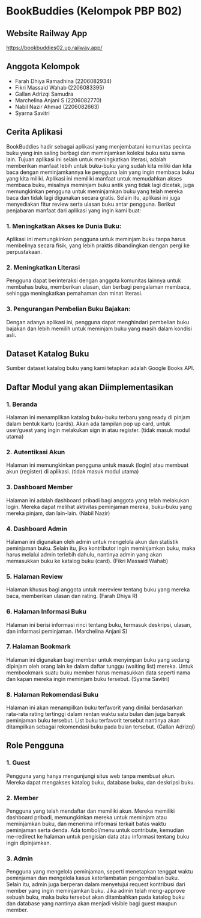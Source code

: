 # BookBuddies (Kelompok PBP B02)
## Website Railway App
https://bookbuddies02.up.railway.app/
## Anggota Kelompok
- Farah Dhiya Ramadhina (2206082934)
- Fikri Massaid Wahab (2206083395)
- Gallan Adrizqi Samudra
- Marchelina Anjani S (2206082770)
- Nabil Nazir Ahmad (2206082663)
- Syarna Savitri
## Cerita Aplikasi
BookBuddies hadir sebagai aplikasi yang menjembatani komunitas pecinta buku yang inin saling berbagi dan meminjamkan koleksi buku satu sama lain. Tujuan aplikasi ini selain untuk meningkatkan literasi, adalah memberikan manfaat lebih untuk buku-buku yang sudah kita miliki dan kita baca dengan meminjamkannya ke pengguna lain yang ingin membaca buku yang kita miliki. Aplikasi ini memiliki manfaat untuk memudahkan akses membaca buku, misalnya meminjam buku antik yang tidak lagi dicetak, juga memungkinkan pengguna untuk meminjamkan buku yang telah mereka baca dan tidak lagi digunakan secara gratis. Selain itu, aplikasi ini juga menyediakan fitur review serta ulasan buku antar pengguna.
Berikut penjabaran manfaat dari aplikasi yang ingin kami buat:
### 1. Meningkatkan Akses ke Dunia Buku:
Aplikasi ini memungkinkan pengguna untuk meminjam buku tanpa harus membelinya secara fisik, yang lebih praktis dibandingkan dengan pergi ke perpustakaan.
### 2. Meningkatkan Literasi
Pengguna dapat berinteraksi dengan anggota komunitas lainnya untuk membahas buku, memberikan ulasan, dan berbagi pengalaman membaca, sehingga meningkatkan pemahaman dan minat literasi.
### 3. Pengurangan Pembelian Buku Bajakan:
Dengan adanya aplikasi ini, pengguna dapat menghindari pembelian buku bajakan dan lebih memilih untuk meminjam buku yang masih dalam kondisi asli.
## Dataset Katalog Buku
Sumber dataset katalog buku yang kami tetapkan adalah Google Books API.
## Daftar Modul yang akan Diimplementasikan
### 1. Beranda
Halaman ini menampilkan katalog buku-buku terbaru yang ready di pinjam dalam bentuk kartu (cards). Akan ada tampilan pop up card, untuk user/guest yang ingin melakukan sign in atau register. (tidak masuk modul utama)
### 2. Autentikasi Akun
Halaman ini memungkinkan pengguna untuk masuk (login) atau membuat akun (register) di aplikasi. (tidak masuk modul utama)
### 3. Dashboard Member
Halaman ini adalah dashboard pribadi bagi anggota yang telah melakukan login. Mereka dapat melihat aktivitas peminjaman mereka, buku-buku yang mereka pinjam, dan lain-lain. (Nabil Nazir)
### 4. Dashboard Admin
Halaman ini digunakan oleh admin untuk mengelola akun dan statistik peminjaman buku. Selain itu, jika kontributor ingin meminjamkan buku, maka harus melalui admin terlebih dahulu, nantinya admin yang akan memasukkan buku ke katalog buku (card). (Fikri Massaid Wahab)
### 5. Halaman Review
Halaman khusus bagi anggota untuk mereview tentang buku yang mereka baca, memberikan ulasan dan rating. (Farah Dhiya R)
### 6. Halaman Informasi Buku
Halaman ini berisi informasi rinci tentang buku, termasuk deskripsi, ulasan, dan informasi peminjaman. (Marchelina Anjani S) 
### 7. Halaman Bookmark
Halaman ini digunakan bagi member untuk menyimpan buku yang sedang dipinjam oleh orang lain ke dalam daftar tunggu (waiting list) mereka. Untuk membookmark suatu buku member harus memasukkan data seperti nama dan kapan mereka ingin meminjam buku tersebut. (Syarna Savitri) 
### 8. Halaman Rekomendasi Buku
Halaman ini akan menampilkan buku terfavorit yang dinilai berdasarkan rata-rata rating tertinggi dalam rentan waktu satu bulan dan juga banyak peminjaman buku tersebut. List buku terfavorit tersebut nantinya akan ditampilkan sebagai rekomendasi buku pada bulan tersebut. (Gallan Adrizqi)

## Role Pengguna
### 1. Guest
Pengguna yang hanya mengunjungi situs web tanpa membuat akun. Mereka dapat mengakses katalog buku, database buku, dan deskripsi buku.
### 2. Member
Pengguna yang telah mendaftar dan memiliki akun. Mereka memiliki dashboard pribadi, memungkinkan mereka untuk meminjam atau meminjamkan buku, dan menerima informasi terkait batas waktu peminjaman serta denda. Ada tombol/menu untuk contribute, kemudian me-redirect ke halaman untuk pengisian data atau informasi tentang buku ingin dipinjamkan.
### 3. Admin
Pengguna yang mengelola peminjaman, seperti menetapkan tenggat waktu peminjaman dan mengelola kasus keterlambatan pengembalian buku. Selain itu, admin juga berperan dalam menyetujui request kontribusi dari member yang ingin meminjamkan buku. Jika admin telah meng-approve sebuah buku, maka buku tersebut akan ditambahkan pada katalog buku dan database yang nantinya akan menjadi visible bagi guest maupun member.
